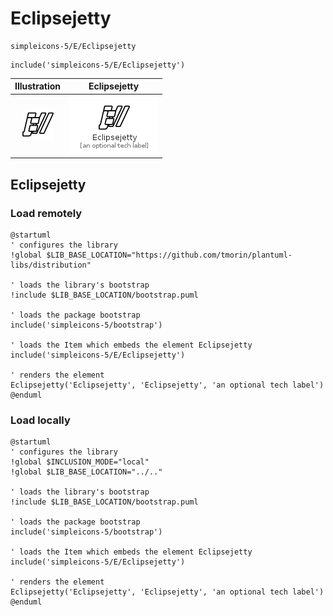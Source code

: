 # Eclipsejetty


```text
simpleicons-5/E/Eclipsejetty
```

```text
include('simpleicons-5/E/Eclipsejetty')
```



| Illustration | Eclipsejetty |
| :---: | :---: |
| ![illustration for Illustration](../../simpleicons-5/E/Eclipsejetty.png) | ![illustration for Eclipsejetty](../../simpleicons-5/E/Eclipsejetty.Local.png) |




## Eclipsejetty

### Load remotely
```plantuml
@startuml
' configures the library
!global $LIB_BASE_LOCATION="https://github.com/tmorin/plantuml-libs/distribution"

' loads the library's bootstrap
!include $LIB_BASE_LOCATION/bootstrap.puml

' loads the package bootstrap
include('simpleicons-5/bootstrap')

' loads the Item which embeds the element Eclipsejetty
include('simpleicons-5/E/Eclipsejetty')

' renders the element
Eclipsejetty('Eclipsejetty', 'Eclipsejetty', 'an optional tech label')
@enduml
```

### Load locally
```plantuml
@startuml
' configures the library
!global $INCLUSION_MODE="local"
!global $LIB_BASE_LOCATION="../.."

' loads the library's bootstrap
!include $LIB_BASE_LOCATION/bootstrap.puml

' loads the package bootstrap
include('simpleicons-5/bootstrap')

' loads the Item which embeds the element Eclipsejetty
include('simpleicons-5/E/Eclipsejetty')

' renders the element
Eclipsejetty('Eclipsejetty', 'Eclipsejetty', 'an optional tech label')
@enduml
```

